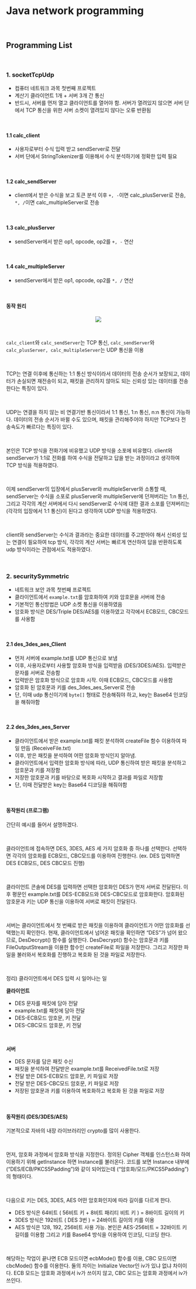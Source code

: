# Java network programming

<br>

## Programming List

<br>

### 1. socketTcpUdp

- 컴퓨터 네트워크 과목 첫번째 프로젝트
- 계산기 클라이언트 1개 + 서버 3개 간 통신
- 반드시, 서버를 먼저 열고 클라이언트를 열어야 함. 서버가 열려있지 않으면 서버 단에서 TCP 통신을 위한 서버 소켓이 열려있지 않다는 오류 반환됨

<br>

#### 1.1 calc_client
- 사용자로부터 수식 입력 받고 sendServer로 전달
- 서버 단에서 StringTokenizer를 이용해서 수식 분석하기에 정확한 입력 필요

<br>

#### 1.2 calc_sendServer
- client에서 받은 수식을 보고 토큰 분석 이후 `+, -`이면 calc_plusServer로 전송, `*, /`이면 calc_multipleServer로 전송

<br>

#### 1.3 calc_plusServer
- sendServer에서 받은 op1, opcode, op2를 `+, -` 연산 

<br>

#### 1.4 calc_multipleServer
- sendServer에서 받은 op1, opcode, op2를 `*, /` 연산

<br>

#### 동작 원리

<p align="center"><img src="src/img/img01.png"></img></p>

<br>

`calc_client`와 `calc_sendServer`는 TCP 통신, `calc_sendServer`와 `calc_plusServer, calc_multipleServer`는 UDP 통신을 이용

<br>

TCP는 연결 이후에 통신하는 1:1 통신 방식이라서 데이터의 전송 순서가 보장되고, 데이터가 손실되면 재전송이 되고, 패킷을 관리하지 않아도 되는 신뢰성 있는 데이터를 전송한다는 특징이 있다.

<br>

UDP는 연결을 하지 않는 비 연결기반 통신이라서 1:1 통신, 1:n 통신, n:n 통신이 가능하다. 데이터의 전송 순서가 바뀔 수도 있으며, 패킷을 관리해주어야 하지만 TCP보다 전송속도가 빠르다는 특징이 있다.

<br>

본인은 TCP 방식을 전화기에 비유했고 UDP 방식을 소포에 비유했다. client와 sendServer가 1:1로 전화를 하여 수식을 전달하고 답을 받는 과정이라고 생각하여 TCP 방식을 적용하였다.

<br>

이제 sendServer의 입장에서 plusServer와 multipleServer와 소통할 때, sendServer는 수식을 소포로 plusServer와 multipleServer에 던져버리는 1:n 통신, 그리고 각각의 계산 서버에서 다시 sendServer로 수식에 대한 결과 소포를 던져버리는 (각각의 입장에서 1:1 통신)이 된다고 생각하여 UDP 방식을 적용하였다.

<br>

client와 sendServer는 수식과 결과라는 중요한 데이터를 주고받아야 해서 신뢰성 있는 연결이 필요하여 tcp 방식, 각각의 계산 서버는 빠르게 연산하여 답을 반환하도록 udp 방식이라는 관점에서도 적용하였다.

<br>

### 2. securitySymmetric
- 네트워크 보안 과목 첫번째 프로젝트
- 클라이언트에서 `example.txt`를 암호화하여 키와 암호문을 서버에 전송
- 기본적인 통신방법은 UDP 소켓 통신을 이용하였음
- 암호화 방식은 DES/Triple DES/AES를 이용하였고 각각에서 ECB모드, CBC모드를 사용함

<br>

#### 2.1 des_3des_aes_Client
- 먼저 서버에 example.txt를 UDP 통신으로 보냄
- 이후, 사용자로부터 사용할 암호화 방식을 입력받음 (DES/3DES/AES). 입력받은 문자를 서버로 전송함
- 입력받은 암호화 방식으로 암호화 시작. 이때 ECB모드, CBC모드를 사용함
- 암호화 된 암호문과 키를 des_3des_aes_Server로 전송
- 단, 이때 udp 통신이기에 `byte[]` 형태로 전송해줘야 하고, key는 Base64 인코딩을 해줘야함

<br>

#### 2.2 des_3des_aes_Server
- 클라이언트에서 받은 example.txt를 패킷 분석하여 createFile 함수 이용하여 파일 만듬 (ReceiveFile.txt)
- 이후, 받은 패킷을 분석하여 어떤 암호화 방식인지 알아냄.
- 클라이언트에서 입력한 암호화 방식에 따라, UDP 통신하여 받은 패킷을 분석하고 암호문과 키를 저장함
- 저장한 암호문과 키를 바탕으로 복호화 시작하고 결과를 파일로 저장함
- 단, 이때 전달받은 key는 Base64 디코딩을 해줘야함

<br>

#### 동작원리 (프로그램)

간단히 예시를 들어서 설명하겠다. 

<br>

클라이언트에 접속하면 DES, 3DES, AES 세 가지 암호화 중 하나를 선택한다. 선택하면 각각의 암호화를 ECB모드, CBC모드를 이용하여 진행한다. (ex. DES 입력하면 DES ECB모드, DES CBC모드 진행)

<br>

클라이언트 콘솔에 DES를 입력하면 선택한 암호화인 DES가 먼저 서버로 전달된다. 이후 평문인 example.txt를 DES-ECB모드와 DES-CBC모드로 암호화한다. 암호화된 암호문과 키는 UDP 통신을 이용하여 서버로 패킷이 전달된다.

<br>

서버는 클라이언트에서 첫 번째로 받은 패킷을 이용하여 클라이언트가 어떤 암호화를 선택했는지 확인한다. 현재, 클라이언트에서 넘어온 패킷을 확인하면 “DES”가 넘어 왔으므로, DesDecrypt() 함수를 실행한다. DesDecrypt() 함수는 암호문과 키를
FileOutputStream을 이용한 함수인 createFile로 파일을 저장한다. 그리고 저장한 파일을 불러와서 복호화를 진행하고 복호화 된 것을 파일로 저장한다.

<br>

정리) 클라이언트에서 DES 입력 시 일어나는 일
<br>

**클라이언트**

- DES 문자를 패킷에 담아 전달
- example.txt를 패킷에 담아 전달
- DES-ECB모드 암호문, 키 전달
- DES-CBC모드 암호문, 키 전달

<br>

**서버**

- DES 문자를 담은 패킷 수신
- 패킷을 분석하여 전달받은 example.txt를 ReceivedFile.txt로 저장
- 전달 받은 DES-ECB모드 암호문, 키 파일로 저장
- 전달 받은 DES-CBC모드 암호문, 키 파일로 저장
- 저장된 암호문과 키를 이용하여 복호화하고 복호화 된 것을 파일로 저장

<br>

#### 동작원리 (DES/3DES/AES)

기본적으로 자바의 내장 라이브러리인 crypto를 많이 사용한다.

<br>

먼저, 암호화 과정에서 암호화 방식을 지정한다. 정의된 Cipher 객체를 인스턴스화 하여 이용하기 위해 getInstance 하면 Instance를 불러온다. 코드를 보면 Instance 내부에 (“DES/ECB/PKCS5Padding”)와 같이 되어있는데 (“암호화/모드/PKCS5Padding”)의 형태이다.

<br>

다음으로 키는 DES, 3DES, AES 어떤 암호화인지에 따라 길이를 다르게 한다.
 
- DES 방식은 64비트 ( 56비트 키 + 8비트 패리티 비트 키 ) = 8바이트 길이의 키
- 3DES 방식은 192비트 ( DES 3번 ) = 24바이트 길이의 키를 이용
- AES 방식은 128, 192, 256비트 사용 가능. 본인은 AES-256비트 = 32바이트 키 길이를 이용함
  그리고 키를 Base64 방식을 이용하여 인코딩, 디코딩 한다.

<br>

해당하는 작업이 끝나면 ECB 모드이면 ecbMode() 함수를 이용, CBC 모드이면 cbcMode() 함수를 이용한다. 둘의 차이는 Initialize Vector인 iv가 있냐 없냐 차이이다. ECB 모드는 암호화 과정에서 iv가 쓰이지 않고, CBC 모드는 암호화 과정에서 iv가 쓰인다.